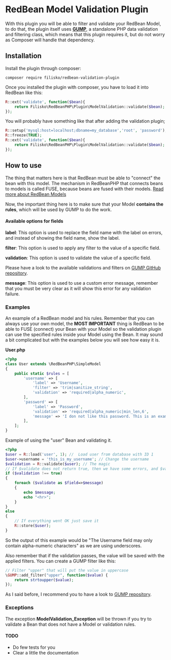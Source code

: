 # RedBean Model Validation Plugin
With this plugin you will be able to filter and validate your RedBean Model, to do that, the plugin itself uses **[GUMP](https://github.com/Wixel/GUMP)**, a standalone PHP data validation and filtering class, which means that this plugin requires it, but do not worry as Composer will handle that dependency.

## Installation
Install the plugin through composer:

`composer require filisko/redbean-validation-plugin`

Once you installed the plugin with composer, you have to load it into RedBean like this:
```php
R::ext('validate', function($bean){
    return Filisko\RedBeanPHP\Plugin\ModelValidation::validate($bean);
});
```

You will probably have something like that after adding the validation plugin;
```php
R::setup('mysql:host=localhost;dbname=my_database','root', 'password');
R::freeze(TRUE);
R::ext('validate', function($bean){
    return Filisko\RedBeanPHP\Plugin\ModelValidation::validate($bean);
});
```


## How to use
The thing that matters here is that RedBean must be able to "connect" the bean with this model. The mechanism in RedBeanPHP that connects beans to models is called FUSE, because beans are fused with their models. [Read more about RedBean Models](http://www.redbeanphp.com/index.php?p=/link_beans)

Now, the important thing here is to make sure that your Model **contains the rules**, which will be used by GUMP to do the work.

#### Available options for fields

**label**: This option is used to replace the field name with the label on errors, and instead of showing the field name, show the label.

**filter**: This option is used to apply any filter to the value of a specific field.

**validation**: This option is used to validate the value of a specific field.

Please have a look to the available validations and filters on [GUMP GitHub repository](https://github.com/Wixel/GUMP).

**message**: This option is used to use a custom error message, remember that you must be very clear as it will show this error for any validation failure.

### Examples

An example of a RedBean model and his rules. Remember that you can always use your own model, the **MOST IMPORTANT** thing is RedBean to be able to FUSE (connect) your Bean with your Model so the validation plugin can use the specified rules inside your Model using the Bean. It may sound a bit complicated but with the examples below you will see how easy it is.

**User.php**
```php
<?php
class User extends \RedBeanPHP\SimpleModel
{
    public static $rules = [
        'username' => [
            'label' => 'Username',
            'filter' => 'trim|sanitize_string',
            'validation' => 'required|alpha_numeric',
        ],
        'password' => [
            'label' => 'Password',
            'validation' => 'required|alpha_numeric|min_len,6',
            'message' => 'I don not like this password. This is an example of a bad message.'
        ],
    ];
}
```

Example of using the "user" Bean and validating it.
```php
<?php
$user = R::load('user', 1); //  Load user from database with ID 1
$user->username = 'this_is_my_username'; // Change the username
$validation = R::validate($user); // The magic
// If $validate does not return true, then we have some errors, and $validate will return an array of these errors
if ($validation !== true)
{
    foreach ($validate as $field=>$message)
    {
        echo $message;
        echo "<hr>";
    }
}
else
{
    // If everything went OK just save it
    R::store($user);
}
```
So the output of this example would be "The Username field may only contain alpha-numeric characters" as we are using underscores.

Also remember that if the validation passes, the value will be saved with the applied filters. You can create a GUMP filter like this:
```php
// Filter "upper" that will put the value in uppercase
\GUMP::add_filter("upper", function($value) {
    return strtoupper($value);
});
```
As I said before, I recommend you to have a look to [GUMP repository](https://github.com/Wixel/GUMP).

### Exceptions
The exception **ModelValidation_Exception** will be thrown if you try to validate a Bean that does not have a Model or validation rules.


#### TODO
* Do few tests for you
* Clear a little the documentation
